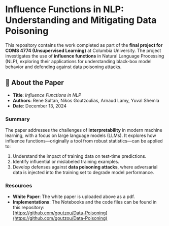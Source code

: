 # Influence Functions in NLP: Understanding and Mitigating Data Poisoning

This repository contains the work completed as part of the **final project for COMS 4774 (Unsupervised Learning)** at Columbia University. The project investigates the use of **influence functions** in Natural Language Processing (NLP), exploring their applications for understanding black-box model behavior and defending against data poisoning attacks.

## 📄 About the Paper
- **Title**: *Influence Functions in NLP*  
- **Authors**: Rene Sultan, Nikos Goutzoulias, Arnaud Lamy, Yuval Shemla  
- **Date**: December 13, 2024  

### Summary
The paper addresses the challenges of **interpretability** in modern machine learning, with a focus on large language models (LLMs). It explores how influence functions—originally a tool from robust statistics—can be applied to:
1. Understand the impact of training data on test-time predictions.
2. Identify influential or mislabeled training examples.
3. Develop defenses against **data poisoning attacks**, where adversarial data is injected into the training set to degrade model performance.

### Resources
- **White Paper**: The white paper is uploaded above as a pdf.  
- **Implementations**: The Notebooks and the code files can be found in this repository:  
  [https://github.com/goutzou/Data-Poisoning](https://github.com/goutzou/Data-Poisoning)
